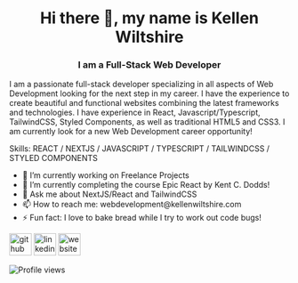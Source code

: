 <h1 align="center"> Hi there 👋, my name is Kellen Wiltshire</h1>
<h3 align="center"> I am a Full-Stack Web Developer</h3>
<p>I am a passionate full-stack developer specializing in all aspects of Web Development looking for the next step in my career. I have the experience to create beautiful and functional websites combining the latest frameworks and technologies. I have experience in React, Javascript/Typescript, TailwindCSS, Styled Components, as well as traditional HTML5 and CSS3. I am currently look for a new Web Development career opportunity! </p>

<p>
Skills: REACT / NEXTJS / JAVASCRIPT / TYPESCRIPT / TAILWINDCSS / STYLED COMPONENTS 
</p>

<ul>
  <li> 🔭 I’m currently working on Freelance Projects </li>
<li> 🌱 I’m currently completing the course Epic React by Kent C. Dodds! </li>
<li> 💬 Ask me about NextJS/React and TailwindCSS </li>
<li> 📫 How to reach me: webdevelopment@kellenwiltshire.com </li>
<li> ⚡ Fun fact: I love to bake bread while I try to work out code bugs! </li>
</ul>

[<img src='https://cdn.jsdelivr.net/npm/simple-icons@3.0.1/icons/github.svg' alt='github' height='40'>](https://github.com/kellenwiltshire)  [<img src='https://cdn.jsdelivr.net/npm/simple-icons@3.0.1/icons/linkedin.svg' alt='linkedin' height='40'>](https://www.linkedin.com/in/kellenwiltshire/)  [<img src='https://cdn.jsdelivr.net/npm/simple-icons@3.0.1/icons/icloud.svg' alt='website' height='40'>](https://kellenwiltshire.com)  

![Profile views](https://gpvc.arturio.dev/kellenwiltshire)  
